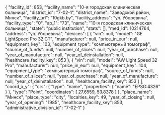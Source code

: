 {
    "facility_id": 853,
    "facility_name": "10-я городская клиническая больница",
    "district_id": "7-02-1",
    "district_name": "Заводской район, Минск",
    "facility_url": "10gkb.by",
    "facility_address": "ул. Уборевича",
    "facility_type": "0",
    "ap_1": "73",
    "name": "10-я городская клиническая больница",
    "state": "public institution",
    "stats": [],
    "med_id": 10214764,
    "address": "ул. Уборевича",
    "devices": [
        {
            "vin": null,
            "model": "GE LightSpeed Pro 32 CT",
            "manufacturer": null,
            "price_in_eur": null,
            "equipment_key": 103,
            "equipment_type": "компьютерный томограф",
            "source_of_funds": null,
            "number_of_slices": null,
            "year_of_purchase": null,
            "year_of_manufacture": null,
            "year_of_deinstallation": null,
            "healthcare_facility_key": 853
        },
        {
            "vin": null,
            "model": "AW Light Speed 32 Pro",
            "manufacturer": null,
            "price_in_eur": null,
            "equipment_key": 104,
            "equipment_type": "компьютерный томограф",
            "source_of_funds": null,
            "number_of_slices": null,
            "year_of_purchase": null,
            "year_of_manufacture": null,
            "year_of_deinstallation": null,
            "healthcare_facility_key": 853
        }
    ],
    "coord_x_y": {
        "crs": {
            "type": "name",
            "properties": {
                "name": "EPSG:4326"
            }
        },
        "type": "Point",
        "coordinates": [
            27.6559,
            53.8378
        ]
    },
    "place_name": "Минск",
    "place_type": "city",
    "localties_key": 49,
    "year_of_closing": null,
    "year_of_opening": "1985",
    "healthcare_facility_key": 853,
    "administrative_division_id": "7-02-1"
}